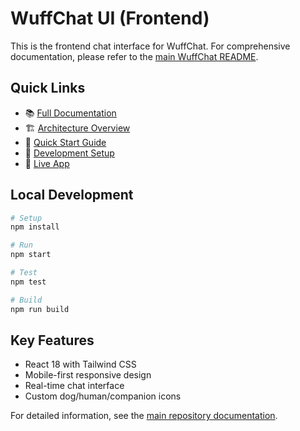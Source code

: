 # WuffChat UI (Frontend)

This is the frontend chat interface for WuffChat. For comprehensive documentation, please refer to the [main WuffChat README](../README.md).

## Quick Links

- 📚 [Full Documentation](../README.md)
- 🏗️ [Architecture Overview](../README.md#️-architecture-overview)
- 🚀 [Quick Start Guide](../README.md#-quick-start)
- 🔧 [Development Setup](../README.md#-development)
- 🎯 [Live App](https://app.wuffchat.de)

## Local Development

```bash
# Setup
npm install

# Run
npm start

# Test
npm test

# Build
npm run build
```

## Key Features
- React 18 with Tailwind CSS
- Mobile-first responsive design
- Real-time chat interface
- Custom dog/human/companion icons

For detailed information, see the [main repository documentation](../README.md).